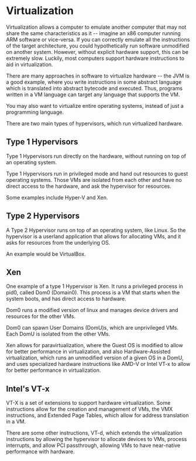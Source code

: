 # Virtualization

Virtualization allows a computer to emulate another computer that may
not share the same characteristics as it -- imagine an x86 computer
running ARM software or vice-versa. If you can correctly emulate all the
instructions of the target architecture, you could hypothetically run
software unmodified on another system. However, without explicit
hardware support, this can be extremely slow. Luckily, most computers
support hardware instructions to aid in virtualization.

There are many approaches in software to virtualize hardware -- the JVM
is a good example, where you write instructions in some abstract
language which is translated into abstract bytecode and executed. Thus,
programs written in a VM language can target any language that supports
the VM.

You may also want to virtualize entire operating systems, instead of
just a programming language.

There are two main types of hypervisors, which run virtualized hardware.

## Type 1 Hypervisors

Type 1 Hypervisors run directly on the hardware, without running on top
of an operating system.

Type 1 Hypervisors run in privileged mode and hand out resources to
guest operating systems. Those VMs are isolated from each other and have
no direct access to the hardware, and ask the hypervisor for resources.

Some examples include Hyper-V and Xen.

## Type 2 Hypervisors

A Type 2 Hypervisor runs on top of an operating system, like Linux. So
the hypervisor is a userland application that allows for allocating VMs,
and it asks for resources from the underlying OS.

An example would be VirtualBox.

## Xen

One example of a type 1 Hypervisor is Xen. It runs a privileged process
in pid0, called Dom0 (Domain0). This process is a VM that starts when
the system boots, and has direct access to hardware.

Dom0 runs a modified version of linux and manages device drivers and
resources for the other VMs.

Dom0 can spawn User Domains (DomU)s, which are unprivileged VMs. Each
DomU is isolated from the other VMs.

Xen allows for paravirtualization, where the Guest OS is modified to
allow for better performance in virtualization, and also
Hardware-Assisted virtualization, which runs an unmodified version of a
given OS in a DomU, and uses specialized hardware instructions like AMD-V or
Intel VT-x to allow for better performance in virtualization.

## Intel's VT-x

VT-X is a set of extensions to support hardware virtualization. Some
instructions allow for the creation and management of VMs, the VMX
instructions, and Extended Page Tables, which allow for address
translation in a VM.

There are some other instructions, VT-d, which extends the
virtualization instructions by allowing the hypervisor to allocate
devices to VMs, process interrupts, and allow PCI passthrough, allowing
VMs to have near-native performance with hardware.
